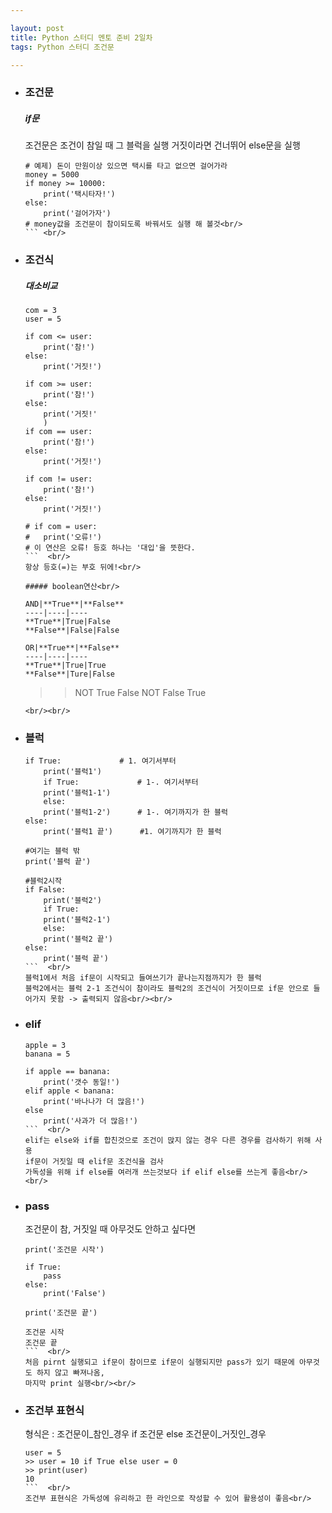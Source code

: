 ```yaml
---

layout: post
title: Python 스터디 멘토 준비 2일차
tags: Python 스터디 조건문

---
```


* ### 조건문<br/>
	##### if문<br/>

	조건문은 조건이 참일 때 그 블럭을 실행
	거짓이라면 건너뛰어 else문을 실행<br/>
	```
	# 예제) 돈이 만원이상 있으면 택시를 타고 없으면 걸어가라
	money = 5000
	if money >= 10000:
		print('택시타자!')
	else:
		print('걸어가자')
	# money값을 조건문이 참이되도록 바꿔서도 실행 해 볼것<br/>
	``` <br/>

* ### 조건식<br/>
	##### 대소비교<br/>
	```
	com = 3
	user = 5

	if com <= user:
		print('참!')
	else:
		print('거짓!')

	if com >= user:
		print('참!')
	else:
		print('거짓!'
		)
	if com == user:
		print('참!')
	else:
		print('거짓!')

	if com != user:
		print('참!')
	else:
		print('거짓!')

	# if com = user:
	#	print('오류!')
	# 이 연산은 오류! 등호 하나는 '대입'을 뜻한다.  
	```  <br/>
	항상 등호(=)는 부호 뒤에!<br/>

	##### boolean연산<br/>

	AND|**True**|**False**
	----|----|----
	**True**|True|False
	**False**|False|False

	OR|**True**|**False**
	----|----|----
	**True**|True|True
	**False**|Ture|False

	```
	>>NOT True
	False
	>>NOT False
	True  
	```  
	<br/><br/>
* ### 블럭<br/>
	```
	if True:			 # 1. 여기서부터
	    print('블럭1')
	    if True:			 # 1-. 여기서부터
		print('블럭1-1')
	    else:
		print('블럭1-2')		# 1-. 여기까지가 한 블럭
	else:
	    print('블럭1 끝')		#1. 여기까지가 한 블럭

	#여기는 블럭 밖
	print('블럭 끝')

	#블럭2시작
	if False:
	    print('블럭2')	
	    if True:
		print('블럭2-1')
	    else:
		print('블럭2 끝')
	else:
	    print('블럭 끝')  
	```  <br/>
	블럭1에서 처음 if문이 시작되고 들여쓰기가 끝나는지점까지가 한 블럭
	블럭2에서는 블럭 2-1 조건식이 참이라도 블럭2의 조건식이 거짓이므로 if문 안으로 들어가지 못함 -> 출력되지 않음<br/><br/>

* ### elif<br/>
	```
	apple = 3
	banana = 5

	if apple == banana:
		print('갯수 동일!')
	elif apple < banana:
		print('바나나가 더 많음!')
	else
		print('사과가 더 많음!')  
	```  <br/>
	elif는 else와 if를 합친것으로 조건이 맍지 않는 경우 다른 경우를 검사하기 위해 사용
	if문이 거짓일 때 elif문 조건식을 검사
	가독성을 위해 if else를 여러개 쓰는것보다 if elif else를 쓰는게 좋음<br/><br/>

* ### pass<br/>
	조건문이 참, 거짓일 때 아무것도 안하고 싶다면<br/>
	```
	print('조건문 시작')

	if True:
		pass
	else:
		print('False')

	print('조건문 끝')

	조건문 시작
	조건문 끝  
	```  <br/>
	처음 pirnt 실행되고 if문이 참이므로 if문이 실행되지만 pass가 있기 때문에 아무것도 하지 않고 빠져나옴,
	마지막 print 실행<br/><br/>

* ### 조건부 표현식<br/>
	형식은
	: 조건문이_참인_경우 if 조건문 else 조건문이_거짓인_경우<br/>
	```
	user = 5
	>> user = 10 if True else user = 0
	>> print(user)
	10  
	```  <br/>
	조건부 표현식은 가독성에 유리하고 한 라인으로 작성할 수 있어 활용성이 좋음<br/>
